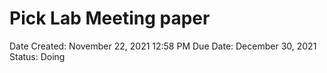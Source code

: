 # Pick Lab Meeting paper

Date Created: November 22, 2021 12:58 PM
Due Date: December 30, 2021
Status: Doing